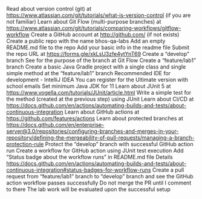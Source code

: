 Read about version control (git) at https://www.atlassian.com/git/tutorials/what-is-version-control (if you are not familiar)
Learn about Git Flow (multi-purpose branches) at ​​https://www.atlassian.com/git/tutorials/comparing-workflows/gitflow-workflow 
Create a GitHub account at http://github.com/ (if not exists)
Create a public repo with the name bhos-qa-labs
Add an empty README.md file to  the repo
Add your basic info in the readme file
Submit the repo URL at https://forms.gle/xkLsU3zfe4ytYnT69 
Create a “develop” branch 
See for the purpose of the branch at Git Flow
Create a “feature/lab1” branch
Create a basic Java Gradle project with a single class and single simple method at the “feature/lab1” branch
Recommended IDE for development - IntelliJ IDEA
You can register for the Ultimate version with school emails
Set minimum Java JDK for 11
Learn about JUnit 5 at https://www.vogella.com/tutorials/JUnit/article.html
Write a simple test for the method (created at the previous step) using JUnit
Learn about CI/CD at https://docs.github.com/en/actions/automating-builds-and-tests/about-continuous-integration
Learn about GitHub actions at https://github.com/features/actions
Learn about protected branches at https://docs.github.com/en/enterprise-server@3.0/repositories/configuring-branches-and-merges-in-your-repository/defining-the-mergeability-of-pull-requests/managing-a-branch-protection-rule
Protect the “develop” branch with successful GitHub action run
Create a workflow for GitHub action using JUnit test execution
Add “Status badge about the workflow runs” in README.md file
Details https://docs.github.com/en/actions/automating-builds-and-tests/about-continuous-integration#status-badges-for-workflow-runs 
Create a pull request from “feature/lab1” branch to “develop” branch and see the GitHub action workflow passes successfully
Do not merge the PR until I comment to there
The lab work will be evaluated upon the successful setup
